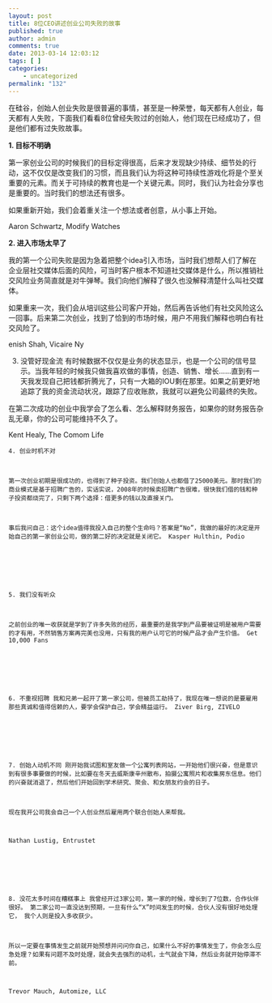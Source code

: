 ```yaml
---
layout: post
title: 8位CEO讲述创业公司失败的故事
published: true
author: admin
comments: true
date: 2013-03-14 12:03:12
tags: [ ]
categories:
    - uncategorized
permalink: "132"
---
```

在硅谷，创始人创业失败是很普遍的事情，甚至是一种荣誉，每天都有人创业，每天都有人失败，下面我们看看8位曾经失败过的创始人，他们现在已经成功了，但是他们都有过失败故事。

**1. 目标不明确**
  
第一家创业公司的时候我们的目标定得很高，后来才发现缺少持续、细节处的行动，这不仅仅是改变我们的习惯，而且我们认为将这种可持续性游戏化将是个至关重要的元素。而关于可持续的教育也是一个关键元素。同时，我们认为社会分享也是重要的。当时我们的想法还有很多。

如果重新开始，我们会着重关注一个想法或者创意，从小事上开始。

Aaron Schwartz, Modify Watches



**2. 进入市场太早了**
  
我的第一个公司失败是因为急着把整个idea引入市场，当时我们想帮人们了解在企业层社交媒体后面的风险，可当时客户根本不知道社交媒体是什么，所以推销社交风险业务简直就是对牛弹琴。我们向他们解释了很久也没解释清楚什么叫社交媒体。

如果重来一次，我们会从培训这些公司客户开始，然后再告诉他们有社交风险这么一回事。后来第二次创业，找到了恰到的市场时候，用户不用我们解释也明白有社交风险了。

enish Shah, Vicaire Ny




  3. 没管好现金流 有时候数据不仅仅是业务的状态显示，也是一个公司的信号显示。当我年轻的时候我只做我喜欢做的事情，创造、销售、增长……直到有一天我发现自己把钱都折腾光了，只有一大箱的IOU剩在那里。如果之前更好地追踪了我的资金流动状况，跟踪了应收账款，我就可以避免公司最终的失败。



  在第二次成功的创业中我学会了怎么看、怎么解释财务报告，如果你的财务报告杂乱无章，你的公司可能维持不久了。



  Kent Healy, The Comom Life



  
    4. 创业时机不对
  
  
  
    第一次创业初期是很成功的，也得到了种子投资。我们创始人也都借了25000美元。那时我们的商业模式是基于招聘广告的，实话实说，2008年的时候卖招聘广告很难，很快我们借的钱和种子投资都烧完了，只剩下两个选择：借更多的钱以及直接关门。
  
  
  
    事后我问自己：这个idea值得我投入自己的整个生命吗？答案是“No”，我做的最好的决定是开始自己的第一家创业公司，做的第二好的决定就是关闭它。 Kasper Hulthin, Podio
  
  
  
    
  
  
  
    5. 我们没有听众
  
  
  
    之前创业的唯一收获就是学到了许多失败的经历，最重要的是我学到产品要被证明是被用户需要的才有用，不然销售方案再完美也没用，只有我的用户认可它的时候产品才会产生价值。 Get 10,000 Fans
  
  
  
    
  
  
  
    6. 不重视招聘 我和兄弟一起开了第一家公司，但被员工劫持了，我现在唯一想说的是要雇用那些真诚和值得信赖的人，要学会保护自己，学会精益运行。 Ziver Birg, ZIVELO
  
  
  
    
  
  
  
    7. 创始人动机不同 刚开始我试图和室友做一个公寓列表网站，一开始他们很兴奋，但是意识到有很多事要做的时候，比如要在冬天去威斯康辛州散布，拍摄公寓照片和收集房东信息。他们的兴奋就消退了，然后他们开始回到学术研究、聚会、和女朋友约会的日子。
  
  
  
    现在我开公司我会自己一个人创业然后雇用两个联合创始人来帮我。
  
  
  
    Nathan Lustig, Entrustet
  
  
  
    
  
  
  
    8. 没花太多时间在糟糕事上 我曾经开过3家公司，第一家的时候，增长到了7位数，合作伙伴很好。 第二家公司一直没达到预期，一旦有什么“X”时间发生的时候，合伙人没有很好地处理它， 我个人则是投入多收获少。
  
  
  
    所以一定要在事情发生之前就开始预想并问问你自己，如果什么不好的事情发生了，你会怎么应急处理？如果有问题不及时处理，就会失去强烈的动机，士气就会下降，然后业务就开始停滞不前。
  
  
  
    Trevor Mauch, Automize, LLC
  
  
  
    
  
